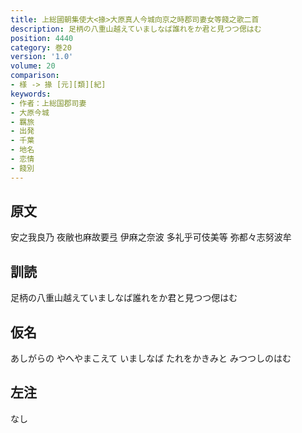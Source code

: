 ```yaml
---
title: 上総國朝集使大<掾>大原真人今城向京之時郡司妻女等餞之歌二首
description: 足柄の八重山越えていましなば誰れをか君と見つつ偲はむ
position: 4440
category: 巻20
version: '1.0'
volume: 20
comparison:
- 様 -> 掾 [元][類][紀]
keywords:
- 作者：上総国郡司妻
- 大原今城
- 羈旅
- 出発
- 千葉
- 地名
- 恋情
- 餞別
---
```


## 原文

安之我良乃 夜敝也麻故要弖 伊麻之奈波 多礼乎可伎美等 弥都々志努波牟

## 訓読

足柄の八重山越えていましなば誰れをか君と見つつ偲はむ

## 仮名

あしがらの やへやまこえて いましなば たれをかきみと みつつしのはむ

## 左注

なし
